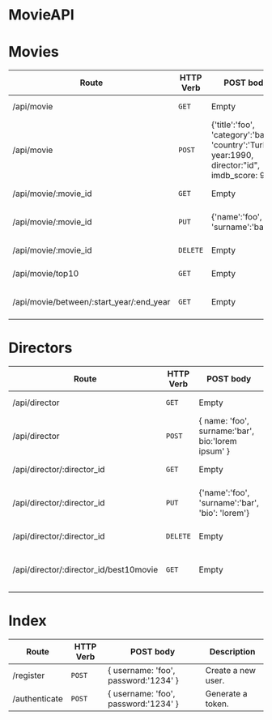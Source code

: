 # MovieAPI

# Movies

| Route                                    | HTTP Verb | POST body                                                                                         | Description                   |
| ---------------------------------------- | --------- | ------------------------------------------------------------------------------------------------- | ----------------------------- |
| /api/movie                               | `GET`     | Empty                                                                                             | List all movies.              |
| /api/movie                               | `POST`    | {'title':'foo', 'category':'bar', 'country':'Turkey', year:1990, director:"id", imdb_score: 9.7 } | Create a new movie.           |
| /api/movie/:movie_id                     | `GET`     | Empty                                                                                             | Get a movie.                  |
| /api/movie/:movie_id                     | `PUT`     | {'name':'foo', 'surname':'bar'}                                                                   | Update a movie with new info. |
| /api/movie/:movie_id                     | `DELETE`  | Empty                                                                                             | Delete a movie.               |
| /api/movie/top10                         | `GET`     | Empty                                                                                             | Get the top 10 movies.        |
| /api/movie/between/:start_year/:end_year | `GET`     | Empty                                                                                             | Movies between two dates.     |

# Directors

| Route                                  | HTTP Verb | POST body                                         | Description                      |
| -------------------------------------- | --------- | ------------------------------------------------- | -------------------------------- |
| /api/director                          | `GET`     | Empty                                             | List all directors.              |
| /api/director                          | `POST`    | { name: 'foo', surname:'bar', bio:'lorem ipsum' } | Create a new director.           |
| /api/director/:director_id             | `GET`     | Empty                                             | Get a director.                  |
| /api/director/:director_id             | `PUT`     | {'name':'foo', 'surname':'bar', 'bio': 'lorem'}   | Update a director with new info. |
| /api/director/:director_id             | `DELETE`  | Empty                                             | Delete a director.               |
| /api/director/:director_id/best10movie | `GET`     | Empty                                             | The director's top 10 films.     |

# Index

| Route         | HTTP Verb | POST body                            | Description        |
| ------------- | --------- | ------------------------------------ | ------------------ |
| /register     | `POST`    | { username: 'foo', password:'1234' } | Create a new user. |
| /authenticate | `POST`    | { username: 'foo', password:'1234' } | Generate a token.  |
